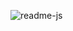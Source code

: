 
![readme-js](https://github.com/CodeSystem2022/Perricornios-Cuarto-Semestre/assets/111775575/6472051a-3d92-4ad8-af8b-f5c10a0df424)
